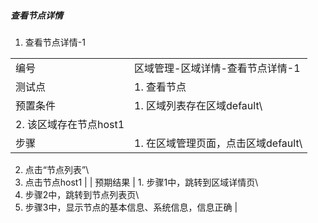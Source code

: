 ##### 查看节点详情

1. 查看节点详情-1

|||
| ---- | ---- |
| 编号 | 区域管理-区域详情-查看节点详情-1 |
| 测试点 | 1. 查看节点 |
| 预置条件 | 1. 区域列表存在区域default\
2. 该区域存在节点host1 |
| 步骤 | 1. 在区域管理页面，点击区域default\
2. 点击“节点列表”\
3. 点击节点host1 |
| 预期结果 | 1. 步骤1中，跳转到区域详情页\
2. 步骤2中，跳转到节点列表页\
3. 步骤3中，显示节点的基本信息、系统信息，信息正确 |